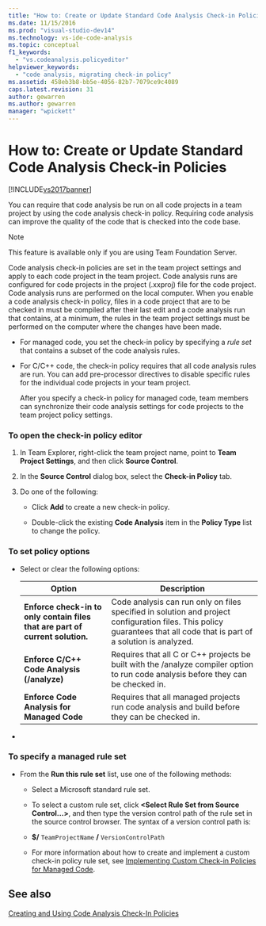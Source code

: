 ```yaml
---
title: "How to: Create or Update Standard Code Analysis Check-in Policies | Microsoft Docs"
ms.date: 11/15/2016
ms.prod: "visual-studio-dev14"
ms.technology: vs-ide-code-analysis
ms.topic: conceptual
f1_keywords: 
  - "vs.codeanalysis.policyeditor"
helpviewer_keywords: 
  - "code analysis, migrating check-in policy"
ms.assetid: 458eb3b8-bb5e-4056-82b7-7079ce9c4089
caps.latest.revision: 31
author: gewarren
ms.author: gewarren
manager: "wpickett"
---
```

# How to: Create or Update Standard Code Analysis Check-in Policies
[!INCLUDE[vs2017banner](../includes/vs2017banner.md)]

You can require that code analysis be run on all code projects in a team project by using the code analysis check-in policy. Requiring code analysis can improve the quality of the code that is checked into the code base.  
  
> [!NOTE]
> This feature is available only if you are using Team Foundation Server.  
  
 Code analysis check-in policies are set in the team project settings and apply to each code project in the team project. Code analysis runs are configured for code projects in the project (.xxproj) file for the code project. Code analysis runs are performed on the local computer. When you enable a code analysis check-in policy, files in a code project that are to be checked in must be compiled after their last edit and a code analysis run that contains, at a minimum, the rules in the team project settings must be performed on the computer where the changes have been made.  
  
- For managed code, you set the check-in policy by specifying a *rule set* that contains a subset of the code analysis rules.  
  
- For C/C++ code, the check-in policy requires that all code analysis rules are run. You can add pre-processor directives to disable specific rules for the individual code projects in your team project.  
  
  After you specify a check-in policy for managed code, team members can synchronize their code analysis settings for code projects to the team project policy settings.  
  
### To open the check-in policy editor  
  
1. In Team Explorer, right-click the team project name, point to **Team Project Settings**, and then click **Source Control**.  
  
2. In the **Source Control** dialog box, select the **Check-in Policy** tab.  
  
3. Do one of the following:  
  
    - Click **Add** to create a new check-in policy.  
  
    - Double-click the existing **Code Analysis** item in the **Policy Type** list to change the policy.  
  
### To set policy options  
  
- Select or clear the following options:  
  
    |Option|Description|  
    |------------|-----------------|  
    |**Enforce check-in to only contain files that are part of current solution.**|Code analysis can run only on files specified in solution and project configuration files. This policy guarantees that all code that is part of a solution is analyzed.|  
    |**Enforce C/C++ Code Analysis (/analyze)**|Requires that all C or C++ projects be built with the /analyze compiler option to run code analysis before they can be checked in.|  
    |**Enforce Code Analysis for Managed Code**|Requires that all managed projects run code analysis and build before they can be checked in.|  
  
- 
  
### To specify a managed rule set  
  
- From the **Run this rule set** list, use one of the following methods:  
  
  - Select a Microsoft standard rule set.  

  - To select a custom rule set, click **\<Select Rule Set from Source Control...>**, and then type the version control path of the rule set in the source control browser. The syntax of a version control path is:  

  - **$/** `TeamProjectName` **/** `VersionControlPath`  

  - For more information about how to create and implement a custom check-in policy rule set, see [Implementing Custom Check-in Policies for Managed Code](../code-quality/implementing-custom-code-analysis-check-in-policies-for-managed-code.md).  
  
## See also  
 [Creating and Using Code Analysis Check-In Policies](../code-quality/creating-and-using-code-analysis-check-in-policies.md)
